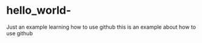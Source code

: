 # hello_world-
Just an example learning how to use github
this is an example about how to use github
